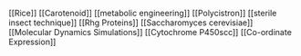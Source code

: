 [[Rice]]
[[Carotenoid]]
[[metabolic engineering]]
[[Polycistron]]
[[sterile insect technique]]
[[Rhg Proteins]]
[[Saccharomyces cerevisiae]]
[[Molecular Dynamics Simulations]]
[[Cytochrome P450scc]]
[[Co-ordinate Expression]]

